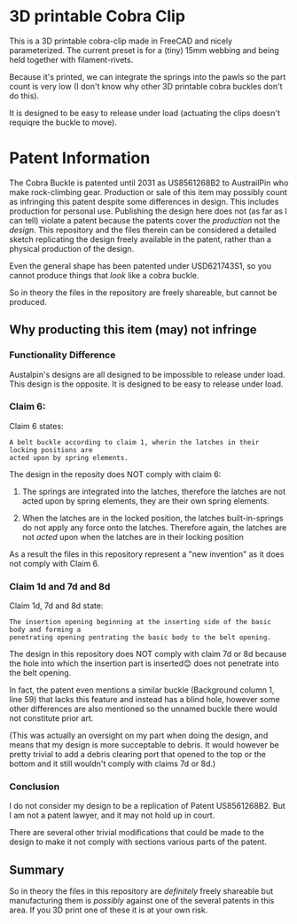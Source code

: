 # 3D printable Cobra Clip

This is a 3D printable cobra-clip made in FreeCAD and nicely parameterized. The current
preset is for a (tiny) 15mm webbing and being held together with filament-rivets.

Because it's printed, we can integrate the springs into the pawls so the part count is
very low (I don't know why other 3D printable cobra buckles don't do this). 

It is designed to be easy to release under load (actuating the clips doesn't requiqre the
buckle to move).

# Patent Information
The Cobra Buckle is patented until 2031 as US8561268B2 to AustrailPin who make rock-climbing
gear. Production or sale of this item
may possibly count as infringing this patent despite some differences in design. This includes
production for personal use. 
Publishing the design here does not (as far as I can tell) violate a patent because the 
patents cover the _production_ not the _design_. This repository and the files therein can 
be considered a detailed sketch replicating the design freely available in the patent, 
rather than a physical production of the design. 

Even the general shape has been patented under USD621743S1, so you cannot produce things
that _look_ like a cobra buckle. 

So in theory the files in the repository are freely shareable, but cannot be produced.

## Why producting this item (may) not infringe

### Functionality Difference
Austalpin's designs are all designed to be impossible to release under load. This design
is the opposite. It is designed to be easy to release under load.


### Claim 6:
Claim 6 states:

```
A belt buckle according to claim 1, wherin the latches in their locking positions are
acted upon by spring elements.
``` 
The design in the reposity does NOT comply with claim 6:

1. The springs are integrated into the latches, therefore the latches are not acted upon by spring elements, they are their own spring elements.

2. When the latches are in the locked position, the latches built-in-springs do not apply any
force onto the latches. Therefore again, the latches are not _acted_ upon when the latches are
in their locking position

As a result the files in this repository represent a "new invention" as it does not 
comply with Claim 6.

### Claim 1d and 7d and 8d
Claim 1d, 7d and 8d state:

```
The insertion opening beginning at the inserting side of the basic body and forming a
penetrating opening pentrating the basic body to the belt opening.
```


The design in this repository does NOT comply with claim 7d or 8d because the hole into 
which the insertion part is inserted😊 does not penetrate into the belt opening.  

In fact, the patent even mentions a similar buckle (Background column 1, line 59) that
lacks this feature and instead has a blind hole, however some other differences are also
mentioned so the unnamed buckle there would not constitute prior art.

(This was actually an oversight on my part when doing the design, and means that my design
is more succeptable to debris. It would however be pretty trivial to add a debris clearing
port that opened to the top or the bottom and it still wouldn't comply with claims 7d or 8d.)

### Conclusion
I do not consider my design to be a replication of Patent US8561268B2. But I am not a 
patent lawyer, and it may not hold up in court. 

There are several other trivial modifications that could be made to the design to make it
not comply with sections various parts of the patent. 

## Summary
So in theory the files in this repository are _definitely_ freely shareable but manufacturing
them is _possibly_ against one of the several patents in this area. 
If you 3D print one of these it is at your own risk.
